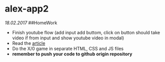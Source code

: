 # alex-app2


*18.02.2017*
##HomeWork
* Finish youtube flow (add input add buttom, click on button should take video if from input and show youtube video in modal)
* Read the [article](http://learn.jquery.com/events/event-basics/)
* Do the X/0 game in separate HTML, CSS and JS files
* **remember to push your code to github origin repository**